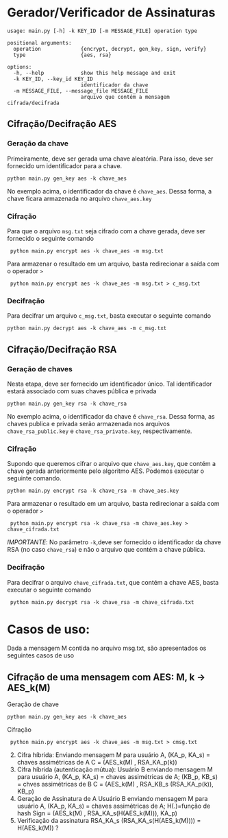 #  Gerador/Verificador de Assinaturas

```
usage: main.py [-h] -k KEY_ID [-m MESSAGE_FILE] operation type

positional arguments:
  operation             {encrypt, decrypt, gen_key, sign, verify}
  type                  {aes, rsa}

options:
  -h, --help            show this help message and exit
  -k KEY_ID, --key_id KEY_ID
                        identificador da chave
  -m MESSAGE_FILE, --message_file MESSAGE_FILE
                        arquivo que contém a mensagem cifrada/decifrada
```


## Cifração/Decifração AES

### Geração da chave

Primeiramente, deve ser gerada uma chave aleatória. Para isso, deve ser fornecido um identificador para a chave.

```
python main.py gen_key aes -k chave_aes
```

No exemplo acima, o identificador da chave é `chave_aes`. Dessa forma, a chave ficara armazenada no arquivo `chave_aes.key`


### Cifração

Para que o arquivo `msg.txt` seja cifrado com a chave gerada, deve ser fornecido o seguinte comando

```
 python main.py encrypt aes -k chave_aes -m msg.txt 
```

Para armazenar o resultado em um arquivo, basta redirecionar a saída com o operador `>`

```
 python main.py encrypt aes -k chave_aes -m msg.txt > c_msg.txt
```

### Decifração

Para decifrar um arquivo `c_msg.txt`, basta executar o seguinte comando

```
python main.py decrypt aes -k chave_aes -m c_msg.txt
```


## Cifração/Decifração RSA

### Geração de chaves

Nesta etapa, deve ser fornecido um identificador único. Tal identificador estará associado com suas chaves pública e privada

```
python main.py gen_key rsa -k chave_rsa
```

No exemplo acima, o identificador da chave é `chave_rsa`. Dessa forma, as chaves publica e privada serão armazenada nos arquivos `chave_rsa_public.key` e `chave_rsa_private.key`, respectivamente.

### Cifração

Supondo que queremos cifrar o arquivo que `chave_aes.key`, que contém a chave gerada anteriormente pelo algoritmo AES. Podemos executar o seguinte comando.

```
python main.py encrypt rsa -k chave_rsa -m chave_aes.key
```

Para armazenar o resultado em um arquivo, basta redirecionar a saída com o operador `>`

```
 python main.py encrypt rsa -k chave_rsa -m chave_aes.key > chave_cifrada.txt
 ```


*IMPORTANTE*: No parâmetro `-k`,deve ser fornecido o identificador da chave RSA (no caso `chave_rsa`) e não o arquivo que contém a chave pública.

### Decifração

Para decifrar o arquivo `chave_cifrada.txt`, que contém a chave AES, basta executar o seguinte comando

```
 python main.py decrypt rsa -k chave_rsa -m chave_cifrada.txt
```


# Casos de uso:

Dada a mensagem M contida no arquivo msg.txt, são apresentados os seguintes casos de uso

## Cifração de uma mensagem com AES: M, k -> AES_k(M)

Geração de chave
```
python main.py gen_key aes -k chave_aes
```


Cifração
```
 python main.py encrypt aes -k chave_aes -m msg.txt > cmsg.txt

```



2. Cifra híbrida:
Enviando mensagem M para usuário A, (KA_p, KA_s) = chaves assimétricas de A
C = (AES_k(M) , RSA_KA_p(k))
3. Cifra híbrida (autenticação mútua):
Usuário B enviando mensagem M para usuário A, (KA_p, KA_s) = chaves assimétricas
de A; (KB_p, KB_s) = chves assimétricas de B
C = (AES_k(M) , RSA_KB_s (RSA_KA_p(k)), KB_p)
4. Geração de Assinatura de A
Usuário B enviando mensagem M para usuário A, (KA_p, KA_s) = chaves assimétricas
de A; H(.)=função de hash
Sign = (AES_k(M) , RSA_KA_s(H(AES_k(M))), KA_p)
5. Verificação da assinatura
RSA_KA_s (RSA_KA_s(H(AES_k(M)))) = H(AES_k(M)) ? 
